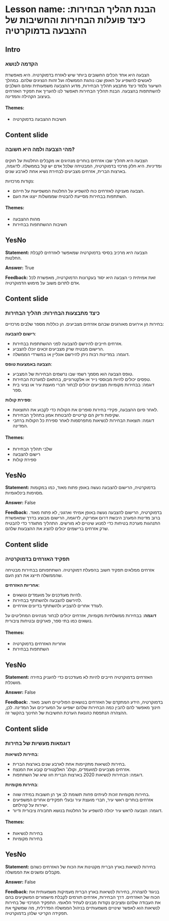 # Lesson name: הבנת תהליך הבחירות: כיצד פועלות הבחירות והחשיבות של ההצבעה בדמוקרטיה

## Intro

### הקדמה לנושא

הצבעה היא אחד הכלים החשובים ביותר שיש לאזרח בדמוקרטיה. היא מאפשרת לאנשים להשפיע על האופן שבו נוהגת הממשלה ועל זהות הנציגים שלהם. במהלך השיעור נלמד כיצד מתבצע תהליך הבחירות, מדוע ההצבעה משמעותית ומהם השלבים להשתתפות בהצבעה. הבנת תהליך הבחירות תאפשר לנו להעריך את תפקיד האזרחים בעיצוב הקהילה והמדינה.

#### **Themes:**
- חשיבות ההצבעה בדמוקרטיה

## Content slide

### מהי הצבעה ולמה היא חשובה?

הצבעה היא תהליך שבו אזרחים בוחרים מנהיגים או מקבלים החלטות על חוקים ומדיניות. היא חלק מרכזי בדמוקרטיה, המבטיחה שלכל אדם יש קול בממשלה. לדוגמה, בארצות הברית, אזרחים מצביעים לבחירת נשיא אחת לארבע שנים.

נקודות מרכזיות:
- הצבעה מעניקה לאזרחים כוח להשפיע על החלטות המשפיעות על חייהם.
- השתתפות בבחירות מסייעת להבטיח שממשלות ייצגו את העם.

#### **Themes:**
- מהות ההצבעה
- חשיבות ההשתתפות בבחירות

## YesNo

**Statement:** הצבעה היא מרכיב בסיסי בדמוקרטיה שמאפשר לאזרחים לקבלת החלטות.

**Answer:** True

**Feedback:**
זאת אמיתית כי הצבעה היא יסוד בעקרונות הדמוקרטיה, מאפשרת לכל אדם לתרום משוב על מימוש הדמוקרטיה.


## Content slide

### כיצד מתבצעות הבחירות: תהליך הבחירות

בחירות הן אירועים מאורגנים שבהם אזרחים מצביעים. הן כוללות מספר שלבים מרכזיים:

**רישום להצבעה**:
- אזרחים חייבים להירשם להצבעה לפני ההשתתפות בבחירות.
- הרישום מבטיח שרק מצביעים זכאים יוכלו להצביע.
- דוגמה: במדינות רבות ניתן להירשם אונליין או במשרדי הממשלה.

**הצבעה באמצעות טופס**:
- טופס הצבעה הוא מסמך רשמי שבו נרשמים הבחירות של המצביע.
- טפסים יכולים להיות מבוססי נייר או אלקטרוניים, בהתאם למערכת הבחירות.
- דוגמה: בבחירות מקומיות מצביעים יכולים לבחור חברי מועצת עיר או נציגי בית ספר.

**ספירת קולות**:
- לאחר סיום ההצבעה, פקידי בחירות סופרים את הקולות כדי לקבוע את התוצאות.
- שקיפות ודיוק הם קריטיים להבטחת אמון בתהליך הבחירות.
- דוגמה: תוצאות הבחירות לנשיאות מתפרסמות לאחר ספירת כל הקולות ברחבי המדינה.

#### **Themes:**
- שלבי תהליך הבחירות
- רישום להצבעה
- ספירת קולות

## YesNo

**Statement:** בדמוקרטיה, הרישום להצבעה נעשה באופן פתוח מאוד, כמו במקומות מסוימות בינלאומיות.

**Answer:** False

**Feedback:**
בדמוקרטיה, הרישום להצבעה נעשה באופן אמיתי וארגוני, לא פתוח מאוד. ברוב מדינות המערב היבשת דרום אמריקה, לדוגמה, הרישום מבוצע בדרך שמאפשרת התנהגות מערכת בטיחות כדי למנוע שינויים לא מורשים. התהליך מתוגדר כדי להבטיח שרק אזרחים ברישמים יכולים להציג את ההצבעות שלהם.


## Content slide

### תפקיד האזרחים בדמוקרטיה

אזרחים ממלאים תפקיד חשוב בהפעלת דמוקרטיה. השתתפותם בבחירות מבטיחה שהממשלה תייצג את רצון העם.

**אחריות האזרחים**:
- להיות מעודכנים על מועמדים ונושאים.
- להירשם להצבעה ולהשתתף בבחירות.
- לעודד אחרים להצביע ולהשתתף בדיונים אזרחיים.

**דוגמה**: בבחירות ממשלתיות מקומיות, אזרחים יכולים לבחור מנהיגים המחליטים על נושאים כמו בתי ספר, פארקים ובטיחות ציבורית.

#### **Themes:**
- אחריות האזרחים בדמוקרטיה
- השתתפות בבחירות

## YesNo

**Statement:** האזרחים בדמוקרטיה חייבים להיות לא מעודכנים כדי להעניק בחירה מושכלת.

**Answer:** False

**Feedback:**
בדמוקרטיה, הידע המתקדם של האזרחים בנושאים הפוליטיים חשוב מאוד. חינוך מאפשר להם להבין כמה הבחירות שלהם ישפיעו על המעריכים ועל המדינה. לכן, ההצהרה הנתפסת כהונאת הערכת החשיבות של החינוך בהקשר זה.


## Content slide

### דוגמאות מעשיות של בחירות

**בחירות לנשיאות**:
- בחירות לנשיאות מתקיימות אחת לארבע שנים בארצות הברית.
- אזרחים מצביעים למועמדים, וקולג' האלקטורים קובע את המנצח.
- דוגמה: הבחירות לנשיאות 2020 בארצות הברית חוו שיא של השתתפות.

**בחירות מקומיות**:
- בחירות מקומיות זוכות לעיתים פחות תשומת לב אך הן חשובות במידה שווה.
- אזרחים בוחרים ראשי עיר, חברי מועצת עיר ובעלי תפקידים אחרים המשפיעים ישירות על קהילתם.
- דוגמה: הצבעה לראש עיר יכולה להשפיע על החלטות בנושא תחבורה ציבורית ודיור.

#### **Themes:**
- בחירות לנשיאות
- בחירות מקומיות

## YesNo

**Statement:** בחירות לנשיאות בארץ הברית מקטינות את הכוח של האזרחים כשהם מקבלים ומשנים את הממשלה.

**Answer:** False

**Feedback:**
בניגוד להצהרה, בחירות לנשיאות בארץ הברית מעמיקות משמעותית את הכוח של האזרחים. דרך הבחירות, אזרחים תורמים לקבלת מישמורים המשקיעים בהם את העבודה שלהם ומציבים נקודות מבנים לעתיד הלאומי. התפקיד המרכזי של בחירות לנשיאות הוא לאפשר שינויים משמעותיים בניהול הממשלה הפדרלית, מה שמשקף את תפקידה הקריטי שלהן בדמוקרטיה.

